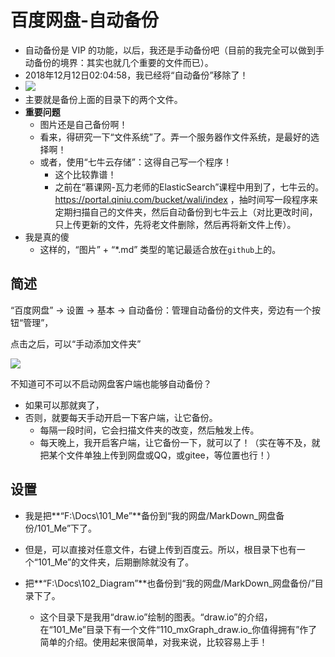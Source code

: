 # 百度网盘-自动备份

- 自动备份是 VIP 的功能，以后，我还是手动备份吧（目前的我完全可以做到手动备份的境界：其实也就几个重要的文件而已）。
- 2018年12月12日02:04:58，我已经将“自动备份”移除了！
- ![](F:\Docs\101_Me\imgs\100_baidu_netstore_002.png)
- 主要就是备份上面的目录下的两个文件。
- **重要问题**
  - 图片还是自己备份啊！
  - 看来，得研究一下“文件系统”了。弄一个服务器作文件系统，是最好的选择啊！
  - 或者，使用“七牛云存储”：这得自己写一个程序！
    - 这个比较靠谱！
    - 之前在“慕课网-瓦力老师的ElasticSearch”课程中用到了，七牛云的。https://portal.qiniu.com/bucket/wali/index ，抽时间写一段程序来定期扫描自己的文件夹，然后自动备份到七牛云上（对比更改时间，只上传更新的文件，先将老文件删除，然后再将新文件上传）。
- 我是真的傻
  - 这样的，“图片” + “*.md” 类型的笔记最适合放在`github`上的。

## 简述

“百度网盘” -> 设置 -> 基本 -> 自动备份：管理自动备份的文件夹，旁边有一个按钮“管理”，

点击之后，可以“手动添加文件夹”

![](F:\Docs\101_Me\imgs\100_baidu_netstore.png)

不知道可不可以不启动网盘客户端也能够自动备份？

- 如果可以那就爽了，
- 否则，就要每天手动开启一下客户端，让它备份。
  - 每隔一段时间，它会扫描文件夹的改变，然后触发上传。
  - 每天晚上，我开启客户端，让它备份一下，就可以了！（实在等不及，就把某个文件单独上传到网盘或QQ，或gitee，等位置也行！）

## 设置

- 我是把**“F:\Docs\101_Me”**备份到“我的网盘/MarkDown_网盘备份/101_Me”下了。

- 但是，可以直接对任意文件，右键上传到百度云。所以，根目录下也有一个“101_Me”的文件夹，后期删除就没有了。
- 把**“F:\Docs\102_Diagram”**也备份到“我的网盘/MarkDown_网盘备份/”目录下了。
  - 这个目录下是我用“draw.io”绘制的图表。“draw.io”的介绍，在“101_Me”目录下有一个文件“110_mxGraph_draw.io_你值得拥有”作了简单的介绍。使用起来很简单，对我来说，比较容易上手！

